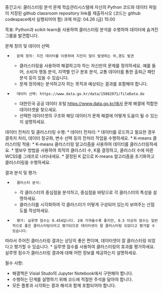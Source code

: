 중간고사: 클러스터링 분석 문제
학습관리시스템에 자신의 Python 코드와 데이터 파일이 저장된 github classroom repository link를 제출하시오 (코드는 github codespace에서 실행되어야 함)
과제 마감: 04.26 (금) 15:00

목표: Python과 scikit-learn을 사용하여 클러스터링 분석을 수행하여 데이터에 숨겨진 그룹을 발견합니다.

문제 정의 및 데이터 선택:
* 		문제 정의: 지진 데이터를 이용하여 지진이 많이 발생하는 위,경도 발견
    * 클러스터링을 사용하여 해결하고자 하는 자신만의 문제를 정의하세요. 예를 들어, 소비자 행동 분석, 지역별 인구 분포 분석, 교통 데이터를 통한 출퇴근 패턴 분석 등이 있을 수 있습니다.
    * 문제 정의에는 분석하고자 하는 목적과 예상되는 결과를 포함해야 합니다.
* 		데이터 선택: https://www.data.go.kr/data/15082971/fileData.do
    * 대한민국 공공 데이터 포털 https://www.data.go.kr/에서 문제 해결에 적합한 데이터셋을 찾으세요.
    * 선택한 데이터셋의 구조와 해당 데이터가 문제 해결에 어떻게 도움이 될 수 있는지 설명하세요.

데이터 전처리 및 클러스터링 수행:
    * 데이터 전처리:
    * 데이터를 로드하고 필요한 경우 결측치 처리, 데이터 정규화, 변수 선택 등의 전처리 작업을 수행하세요.
    * K-means 클러스터링 적용:
    * K-means 클러스터링 알고리즘을 사용하여 데이터를 클러스터링하세요.
    * 엘보우 방법을 사용하여 최적의 클러스터 수, K를 결정하고, 클러스터 수에 따른 WCSS를 그래프로 나타내세요.
    * 결정된 K 값으로 K-means 알고리즘을 초기화하고 클러스터링을 수행하세요.

결과 분석 및 평가:
* 		클러스터 분석:
    * 각 클러스터의 중심점을 분석하고, 중심점을 바탕으로 각 클러스터의 특성을 설명하세요.
    * 클러스터를 시각화하여 각 클러스터가 어떻게 구성되어 있는지 보여주는 산점도를 작성하세요.
* 		평가: 실루엣 점수는 0.454입니다. 1에 가까울수록 좋지만, 0.5 이상의 점수는 일반적으로 좋은 클러스터링이라고 평가되므로 데이터셋이 잘 클러스터링 되었다고 평가할 수 있습니다.

따라서 주어진 클러스터링 결과는 상당히 좋은 편이며, 데이터셋이 잘 클러스터링 되었다고 평가할 수 있습니다.
    * 실루엣 점수를 사용하여 클러스터링의 효과를 평가하세요. 실루엣 점수가 클러스터링 결과에 대해 어떤 정보를 제공하는지 설명하세요.

필수 사항:
* 해결책은 Visial Studo의 Jupyter Notebook에서 구현해야 합니다.
* 수행하는 단계를 설명하기 위해 코드에 적절한 주석을 달아야 합니다.
* 모든 플롯과 시각화는 결과 해석과 함께 포함되어야 합니다.

